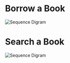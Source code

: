 # Borrow a Book

![Sequence Digram](https://s17.picofile.com/file/8423699284/%D9%85%D8%AD%D8%AF%D8%AB%D9%875.png)



#  Search a Book

![Sequence Digram](https://s16.picofile.com/file/8423699184/%D9%85%D8%AD%D8%AF%D8%AB%D9%874.png)